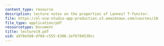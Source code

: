 ```yaml
---
content_type: resource
description: lecture notes on the properties of Lannes? T-functor.
file: https://ol-ocw-studio-app-production.s3.amazonaws.com/courses/18-917-topics-in-algebraic-topology-the-sullivan-conjecture-fall-2007/a978e588df8dc55563062ef6784539cc_lecture19.pdf
file_type: application/pdf
resourcetype: Document
title: lecture19.pdf
uid: a978e588-df8d-c555-6306-2ef6784539cc
---
```

